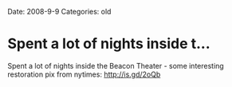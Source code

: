 Date: 2008-9-9
Categories: old

# Spent a lot of nights inside t...

Spent a lot of nights inside the Beacon Theater - some interesting restoration pix from nytimes: http://is.gd/2oQb
